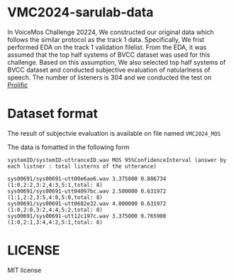 # VMC2024-sarulab-data

In VoiceMos Challenge 20224, We constructed our original data which follows the similar protocol as the track 1 data.
Specifically, We frist performed EDA on the track 1 validation filelist.
From the EDA, it was assumed that the top half systems of BVCC dataset was used for this challenge.
Based on this assumption, We also selected top half systems of BVCC dataset and conducted subjective evaluation of natularlness of speech.
The number of listeners is 304 and we conducted the test on [Prolific](https://www.prolific.com/)

# Dataset format

The result of subjectvie evaluation is available on file named `VMC2024_MOS` 

The data is fomatted in the following form
```
systemID/systemID-uttranceID.wav MOS 95%ConfidenceInterval (answer by each listner : total listerns of the utterance)
```

```
sys00691/sys00691-utt00e6ae6.wav 3.375000 0.886734 (1:0,2:2,3:2,4:3,5:1,total: 8)
sys00691/sys00691-utt04097bc.wav 2.500000 0.631972 (1:1,2:2,3:5,4:0,5:0,total: 8)
sys00691/sys00691-utt0682e32.wav 4.000000 0.631972 (1:0,2:0,3:2,4:4,5:2,total: 8)
sys00691/sys00691-utt12c197c.wav 3.375000 0.765900 (1:0,2:1,3:4,4:2,5:1,total: 8)
```

# LICENSE
MIT license

